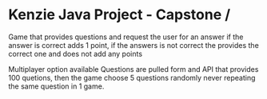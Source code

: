 # Kenzie Java Project - Capstone /

Game that provides questions and request the user for an answer if the answer is correct adds 1 point, if the answers is not correct the provides the correct one and does not add any points

Multiplayer option available
Questions are pulled form and API that provides 100 quetions, then the game choose 5 questions randomly never repeating the same question in 1 game.

